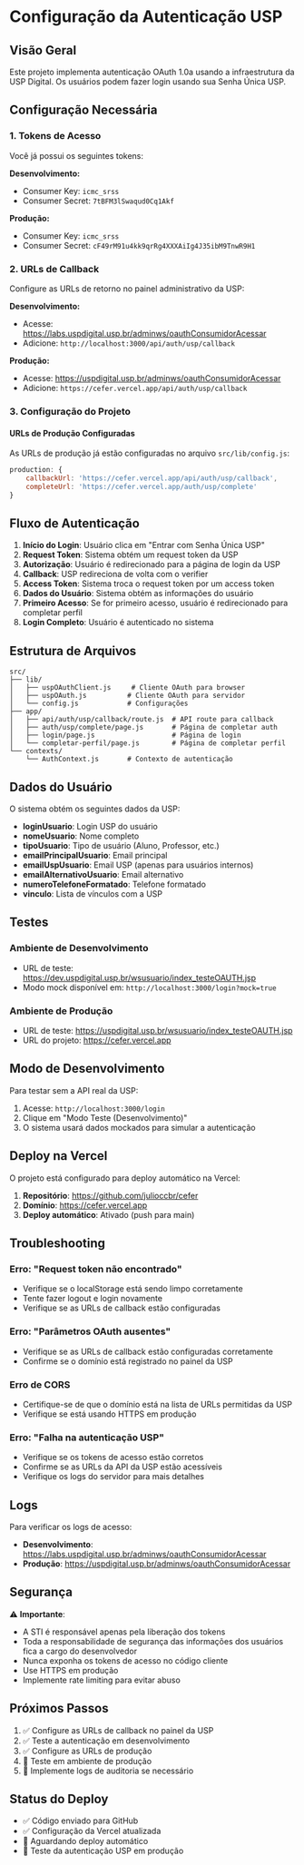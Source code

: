# Configuração da Autenticação USP

## Visão Geral

Este projeto implementa autenticação OAuth 1.0a usando a infraestrutura da USP Digital. Os usuários podem fazer login usando sua Senha Única USP.

## Configuração Necessária

### 1. Tokens de Acesso

Você já possui os seguintes tokens:

**Desenvolvimento:**
- Consumer Key: `icmc_srss`
- Consumer Secret: `7tBFM3lSwaqud0Cq1Akf`

**Produção:**
- Consumer Key: `icmc_srss`
- Consumer Secret: `cF49rM91u4kk9qrRg4XXXAiIg4J35ibM9TnwR9H1`

### 2. URLs de Callback

Configure as URLs de retorno no painel administrativo da USP:

**Desenvolvimento:**
- Acesse: https://labs.uspdigital.usp.br/adminws/oauthConsumidorAcessar
- Adicione: `http://localhost:3000/api/auth/usp/callback`

**Produção:**
- Acesse: https://uspdigital.usp.br/adminws/oauthConsumidorAcessar
- Adicione: `https://cefer.vercel.app/api/auth/usp/callback`

### 3. Configuração do Projeto

#### URLs de Produção Configuradas

As URLs de produção já estão configuradas no arquivo `src/lib/config.js`:

```javascript
production: {
    callbackUrl: 'https://cefer.vercel.app/api/auth/usp/callback',
    completeUrl: 'https://cefer.vercel.app/auth/usp/complete'
}
```

## Fluxo de Autenticação

1. **Início do Login**: Usuário clica em "Entrar com Senha Única USP"
2. **Request Token**: Sistema obtém um request token da USP
3. **Autorização**: Usuário é redirecionado para a página de login da USP
4. **Callback**: USP redireciona de volta com o verifier
5. **Access Token**: Sistema troca o request token por um access token
6. **Dados do Usuário**: Sistema obtém as informações do usuário
7. **Primeiro Acesso**: Se for primeiro acesso, usuário é redirecionado para completar perfil
8. **Login Completo**: Usuário é autenticado no sistema

## Estrutura de Arquivos

```
src/
├── lib/
│   ├── uspOAuthClient.js     # Cliente OAuth para browser
│   ├── uspOAuth.js          # Cliente OAuth para servidor
│   └── config.js            # Configurações
├── app/
│   ├── api/auth/usp/callback/route.js  # API route para callback
│   ├── auth/usp/complete/page.js       # Página de completar auth
│   ├── login/page.js                   # Página de login
│   └── completar-perfil/page.js        # Página de completar perfil
└── contexts/
    └── AuthContext.js       # Contexto de autenticação
```

## Dados do Usuário

O sistema obtém os seguintes dados da USP:

- **loginUsuario**: Login USP do usuário
- **nomeUsuario**: Nome completo
- **tipoUsuario**: Tipo de usuário (Aluno, Professor, etc.)
- **emailPrincipalUsuario**: Email principal
- **emailUspUsuario**: Email USP (apenas para usuários internos)
- **emailAlternativoUsuario**: Email alternativo
- **numeroTelefoneFormatado**: Telefone formatado
- **vinculo**: Lista de vínculos com a USP

## Testes

### Ambiente de Desenvolvimento
- URL de teste: https://dev.uspdigital.usp.br/wsusuario/index_testeOAUTH.jsp
- Modo mock disponível em: `http://localhost:3000/login?mock=true`

### Ambiente de Produção
- URL de teste: https://uspdigital.usp.br/wsusuario/index_testeOAUTH.jsp
- URL do projeto: https://cefer.vercel.app

## Modo de Desenvolvimento

Para testar sem a API real da USP:

1. Acesse: `http://localhost:3000/login`
2. Clique em "Modo Teste (Desenvolvimento)"
3. O sistema usará dados mockados para simular a autenticação

## Deploy na Vercel

O projeto está configurado para deploy automático na Vercel:

1. **Repositório**: https://github.com/julioccbr/cefer
2. **Domínio**: https://cefer.vercel.app
3. **Deploy automático**: Ativado (push para main)

## Troubleshooting

### Erro: "Request token não encontrado"
- Verifique se o localStorage está sendo limpo corretamente
- Tente fazer logout e login novamente
- Verifique se as URLs de callback estão configuradas

### Erro: "Parâmetros OAuth ausentes"
- Verifique se as URLs de callback estão configuradas corretamente
- Confirme se o domínio está registrado no painel da USP

### Erro de CORS
- Certifique-se de que o domínio está na lista de URLs permitidas da USP
- Verifique se está usando HTTPS em produção

### Erro: "Falha na autenticação USP"
- Verifique se os tokens de acesso estão corretos
- Confirme se as URLs da API da USP estão acessíveis
- Verifique os logs do servidor para mais detalhes

## Logs

Para verificar os logs de acesso:
- **Desenvolvimento**: https://labs.uspdigital.usp.br/adminws/oauthConsumidorAcessar
- **Produção**: https://uspdigital.usp.br/adminws/oauthConsumidorAcessar

## Segurança

⚠️ **Importante**: 
- A STI é responsável apenas pela liberação dos tokens
- Toda a responsabilidade de segurança das informações dos usuários fica a cargo do desenvolvedor
- Nunca exponha os tokens de acesso no código cliente
- Use HTTPS em produção
- Implemente rate limiting para evitar abuso

## Próximos Passos

1. ✅ Configure as URLs de callback no painel da USP
2. ✅ Teste a autenticação em desenvolvimento
3. ✅ Configure as URLs de produção
4. 🔄 Teste em ambiente de produção
5. 🔄 Implemente logs de auditoria se necessário

## Status do Deploy

- ✅ Código enviado para GitHub
- ✅ Configuração da Vercel atualizada
- 🔄 Aguardando deploy automático
- 🔄 Teste da autenticação USP em produção 